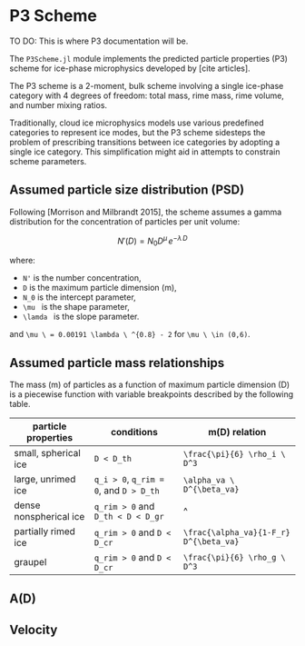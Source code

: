 # P3 Scheme
TO DO: This is where P3 documentation will be.

The `P3Scheme.jl` module implements the predicted particle properties
 (P3) scheme for ice-phase microphysics developed by [cite articles].

The P3 scheme is a 2-moment, bulk scheme involving a
 single ice-phase category with 4 degrees of freedom: total mass,
 rime mass, rime volume, and number mixing ratios.

Traditionally, cloud ice microphysics models use various predefined
 categories to represent ice modes, but the P3 scheme sidesteps the
 problem of prescribing transitions between ice categories by adopting
 a single ice category. This simplification might
 aid in attempts to constrain scheme parameters.

## Assumed particle size distribution (PSD)

Following [Morrison and Milbrandt 2015], the scheme assumes a
 gamma distribution for the concentration of particles per unit volume:

```math
N'(D) = N_{0} D^\mu \, e^{-\lambda \, D}
```

where:
 - ``N'`` is the number concentration,
 - ``D`` is the maximum particle dimension (m),
 - ``N_0`` is the intercept parameter,
 - ``\mu `` is the shape parameter,
 - ``\lamda `` is the slope parameter.

and ``\mu \ = 0.00191 \lambda \ ^{0.8} - 2`` for ``\mu \ \in (0,6)``.

## Assumed particle mass relationships

The mass (m) of particles as a function of maximum particle dimension (D)
 is a piecewise function with variable breakpoints described
 by the following table.

| particle properties |      conditions       |    m(D) relation      |
|---------------------|-----------------------|-----------------------|
|small, spherical ice | ``D < D_th`` | ``\frac{\pi}{6} \rho_i \ D^3`` |
|large, unrimed ice   | ``q_i > 0``, ``q_rim = 0``, and ``D > D_th`` | ``\alpha_va \ D^{\beta_va}`` |
|dense nonspherical ice | ``q_rim > 0`` and ``D_th < D < D_gr`` | ^ |
|partially rimed ice | ``q_rim > 0`` and ``D < D_cr`` | ``\frac{\alpha_va}{1-F_r} D^{\beta_va}`` |
|graupel | ``q_rim > 0`` and ``D < D_cr`` | ``\frac{\pi}{6} \rho_g \ D^3`` |

## A(D)

## Velocity
